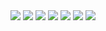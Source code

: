 <img src="https://i.pinimg.com/736x/86/50/77/86507786e1b709074a68fd9d080d7702.jpg"/>

<img src="hhttps://i.pinimg.com/736x/96/d8/2e/96d82e39b1088dc25bb5179dd480c636.jpg"/>

<img src="https://i.pinimg.com/736x/21/63/b7/2163b798d45f7ab79ff7c27a2b0e7c8f.jpg"/>

<img src="https://i.pinimg.com/736x/cd/56/aa/cd56aa855327c1158d49656ec05c63d2.jpg"/>

<img src="https://i.pinimg.com/736x/14/03/78/140378532d0c417a4391aa97763636e6.jpg"/>

<img src="https://i.pinimg.com/736x/ba/bc/ce/babccea440a25f0cf440e526bf2d2a03.jpg"/>

<img src="https://i.pinimg.com/736x/f4/7e/e0/f47ee0b2597ec6dc0084861ba293d65c.jpg"/>

